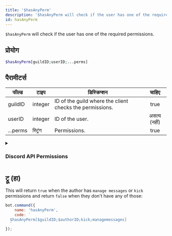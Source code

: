 ```yaml
---
title: '$hasAnyPerm'
description: '$hasAnyPerm will check if the user has one of the required permissions.'
id: hasAnyPerm
---
```


`$hasAnyPerm` will check if the user has one of the required permissions.

## प्रोयोग

```php
$hasAnyPerm[guildID;userID;...perms]
```

## पैरामीटर्स

| फील्ड    | टाइप     | डिस्क्रिप्शन                                             |    चाहिए     |
| -------- | -------- | -------------------------------------------------------- |:------------:|
| guildID  | integer  | ID of the guild where the client checks the permissions. |     true     |
| userID   | integer  | ID of the user.                                          | असत्य (नहीं) |
| ...perms | स्ट्रिंग | Permissions.                                             |     true     |

<details>
  <summary> <h3> Discord API Permissions </h3></summary>

| Permission              |                                                                 |
| ----------------------- | --------------------------------------------------------------- |
| createinvite            | Permission to create guild invites                              |
| kick                    | Permission to kick guild members                                |
| ban                     | Permission to ban guild members                                 |
| administrator           | Administrator Permissions                                       |
| managechannel           | Permission to manage guild channels                             |
| manageguild             | Permissions to modify server settings                           |
| addreactions            | Permissions to add reactions                                    |
| viewauditlog            | Permission to view the guild's audit log                        |
| priorityspeaker         | Priority Speaker                                                |
| stream                  | Permission to stream in voice channels                          |
| viewchannel             | Permission to view a certain channel                            |
| sendmessages            | Permission to send messages in a certain channel                |
| sendtts                 | Permission to send Text-To-Speech messages                      |
| managemessages          | Permission to manage messages                                   |
| embedlinks              | Permission to embed links                                       |
| attachfiles             | Permission to attach files                                      |
| readmessagehistory      | Permission to read the message history within a certain channel |
| mentioneveryone         | Permission to mention `@everyone` and all roles                 |
| externalemojis          | Permission to use external emojis                               |
| viewguildinsights       | Permission to view guild insights                               |
| connect                 | Permission to connect to voice channels and stages              |
| mutemembers             | Permission to mute members in voice channels                    |
| deafenmembers           | Permission to deafen members in voice channels                  |
| movemembers             | Permission to move members between voice channels               |
| usevad                  | Permission to use voice-activity-detection                      |
| changenickname          | Permission to change your own nickname                          |
| managenicknames         | Permission to manage other members nicknames                    |
| manageroles             | Permission to manage roles                                      |
| managewebhooks          | Permission to manage webhooks                                   |
| manageemojisandstickers | Permission to manage emojis and stickers                        |
| useappcmds              | Permission to use application commands                          |
| requesttospeak          | Permission to use request-to-speak in stages                    |
| manageevents            | Permission to manage events                                     |
| managethreads           | Permission to manage threads                                    |
| usepublicthreads        | Permission to use public threads                                |
| useprivatethreads       | Permission to use private threads                               |
| createpublicthreads     | Permission to create public threads                             |
| createprivatethreads    | Permission to create private threads                            |
| externalstickers        | Permission to use extrernal stickers                            |
| sendmessageinthreads    | Permission to send messages in threads                          |
| startembeddedactivities | Permission to start activities within voice channels            |
| moderatemembers         | Permission to timeout and remove timeouts from guild members    |

</details>

## ट्रू (हा)

This will return `true` when the author has `manage messages` or `kick` permissions and return `false` when they don't have any of those:

```javascript
bot.command({
    name: 'hasAnyPerm',
    code: `
  $hasAnyPerm[$guildID;$authorID;kick;managemessages]
  `
});
```

